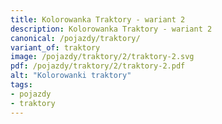 ```yaml
---
title: Kolorowanka Traktory - wariant 2
description: Kolorowanka Traktory - wariant 2
canonical: /pojazdy/traktory/
variant_of: traktory
image: /pojazdy/traktory/2/traktory-2.svg
pdf: /pojazdy/traktory/2/traktory-2.pdf
alt: "Kolorowanki traktory"
tags:
- pojazdy
- traktory
---
```

